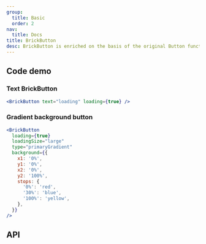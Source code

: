 ```yaml
---
group:
  title: Basic
  order: 2
nav:
  title: Docs
title: BrickButton
desc: BrickButton is enriched on the basis of the original Button function.
---
```


## Code demo

### Text BrickButton

```jsx
<BrickButton text="loading" loading={true} />
```

### Gradient background button

```jsx
<BrickButton
  loading={true}
  loadingSize="large"
  type="primaryGradient"
  background={{
    x1: '0%',
    y1: '0%',
    x2: '0%',
    y2: '100%',
    stops: {
      '0%': 'red',
      '30%': 'blue',
      '100%': 'yellow',
    },
  }}
/>
```

## API

<Props name="BrickButtonProps"></Props>
